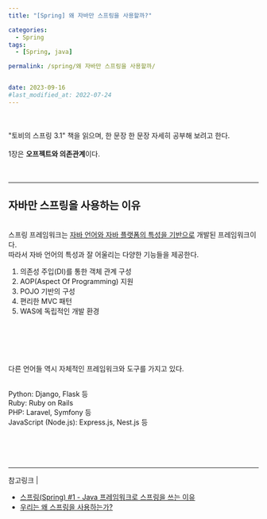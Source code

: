 ```yaml
---
title: "[Spring] 왜 자바만 스프링을 사용할까?"

categories:
  - Spring
tags:
  - [Spring, java]

permalink: /spring/왜 자바만 스프링을 사용할까/


date: 2023-09-16
#last_modified_at: 2022-07-24
---
```

<br><br>
"토비의 스프링 3.1" 책을 읽으며, 한 문장 한 문장 자세히 공부해 보려고 한다.<br><br>
1장은 **오프젝트와 의존관계**이다.
<br><br><br>

---

## 자바만 스프링을 사용하는 이유
<br>
스프링 프레임워크는 <u>자바 언어와 자바 플랫폼의 특성을 기반으로</u> 개발된 프레임워크이다.<br> 
따라서 자바 언어의 특성과 잘 어울리는 다양한 기능들을 제공한다.<br>

1. 의존성 주입(DI)를 통한 객체 관계 구성
2. AOP(Aspect Of Programming) 지원
3. POJO 기반의 구성
4. 편리한 MVC 패턴
5. WAS에 독립적인 개발 환경

<br><br><br><br>

다른 언어들 역시 자체적인 프레임워크와 도구를 가지고 있다.<br><br>

Python: Django, Flask 등<br>
Ruby: Ruby on Rails<br>
PHP: Laravel, Symfony 등<br>
JavaScript (Node.js): Express.js, Nest.js 등<br>
<br><br><br><br>


---
참고링크 | <br>
- [스프링(Spring) #1 - Java 프레임워크로 스프링을 쓰는 이유](https://velog.io/@hyemin916/%EC%8A%A4%ED%94%84%EB%A7%81Spring-Java-%ED%94%84%EB%A0%88%EC%9E%84%EC%9B%8C%ED%81%AC%EB%A1%9C-%EC%8A%A4%ED%94%84%EB%A7%81%EC%9D%84-%EC%93%B0%EB%8A%94-%EC%9D%B4%EC%9C%A0)
- [우리는 왜 스프링을 사용하는가?](https://joychae.tistory.com/27)
<br><br><br>
